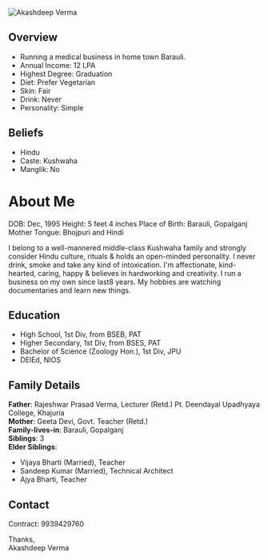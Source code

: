 ![Akashdeep Verma](me-art.jpg)

## Overview

- Running a medical business in home town Barauli.
- Annual Income: 12 LPA
- Highest Degree: Graduation
- Diet: Prefer Vegetarian
- Skin: Fair
- Drink: Never
- Personality: Simple

## Beliefs

- Hindu
- Caste: Kushwaha
- Manglik: No

# About Me

DOB: Dec, 1995
Height: 5 feet 4 inches
Place of Birth: Barauli, Gopalganj
Mother Tongue: Bhojpuri and Hindi

I belong to a well-mannered middle-class Kushwaha family and strongly consider Hindu culture, rituals & holds an open-minded personality. I never drink, smoke and take any kind of intoxication. I'm affectionate, kind-hearted, caring, happy & believes in hardworking and creativity. I run a business on my own since last8 years. My hobbies are watching documentaries and learn new things.  

## Education
* High School, 1st Div, from BSEB, PAT
* Higher Secondary, 1st Div, from BSES, PAT
* Bachelor of Science (Zoology Hon.), 1st Div, JPU
* DElEd, NIOS

## Family Details
**Father**: Rajeshwar Prasad Verma, Lecturer (Retd.) Pt. Deendayal Upadhyaya College, Khajuria \
**Mother**: Geeta Devi, Govt. Teacher (Retd.) \
**Family-lives-in**: Barauli, Gopalganj \
**Siblings**: 3 \
**Elder Siblings**: 
  - Vijaya Bharti (Married), Teacher
  - Sandeep Kumar (Married), Technical Architect
  - Ajya Bharti, Teacher

## Contact
Contract: 9939429760

Thanks,
<br/>Akashdeep Verma
